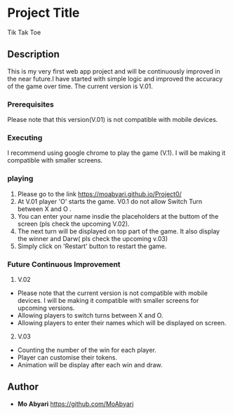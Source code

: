 # Project Title

Tik Tak Toe

## Description

This is my very first web app project and will be continuously improved in the near future.I have started with simple logic and improved the accuracy of the game over time. The current version is V.01.


### Prerequisites

Please note that this version(V.01) is not compatible with mobile devices.


### Executing

I recommend using google chrome to play the game (V.1). I will be making it compatible with smaller screens.


### playing

1. Please go to the link https://moabyari.github.io/Project0/
2. At V.01 player 'O' starts the game. V0.1 do not allow Switch Turn between X and O .
3. You can enter your name insdie the placeholders at the buttom of the screen (pls check the upcoming V.02).
4. The next turn will be displayed on top part of the game. It also display the winner and Darw( pls check the upcoming v.03)
6. Simply click on 'Restart' button to restart the game. 


### Future Continuous Improvement

1. V.02

* Please note that the current version is not compatible with mobile devices. I will be making it compatible with smaller screens for upcoming versions.
* Allowing players to switch turns between X and O.
* Allowing players to enter their names which will be displayed on screen.

2. V.03

* Counting the number of the win for each player.
* Player can customise their tokens.
* Animation will be display after each win and draw.


## Author

* **Mo Abyari** https://github.com/MoAbyari
